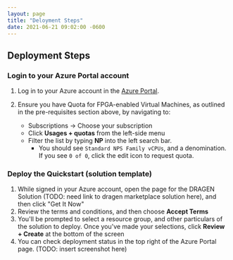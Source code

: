 ```yaml
---
layout: page
title: "Deloyment Steps"
date: 2021-06-21 09:02:00 -0600
---
```


## Deployment Steps

### Login to your Azure Portal account

1. Log in to your Azure account in the [Azure Portal](https://portal.azure.com).
1. Ensure you have Quota for FPGA-enabled Virtual Machines, as outlined in the
   pre-requisites section above, by navigating to:

   * Subscriptions -> Choose your subscription
   * Click **Usages + quotas** from the left-side menu
   * Filter the list by typing **NP** into the left search bar.
        * You should see `Standard NPS Family vCPUs`, and a denomination. If you see
          `0 of 0`, click the edit icon to request quota.

### Deploy the Quickstart (solution template)

1. While signed in your Azure account, open the page for the DRAGEN Solution
   (TODO: need link to dragen marketplace solution here), and then click "Get It
   Now"
1. Review the terms and conditions, and then choose **Accept Terms**
1. You'll be prompted to select a resource group, and other particulars of the
   solution to deploy. Once you've made your selections, click **Review + Create**
   at the bottom of the screen
1. You can check deployment status in the top right of the Azure Portal page.
   (TODO: insert screenshot here)
